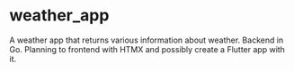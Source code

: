# weather_app
A weather app that returns various information about weather. Backend in Go. Planning to frontend with HTMX and possibly create a Flutter app with it.
